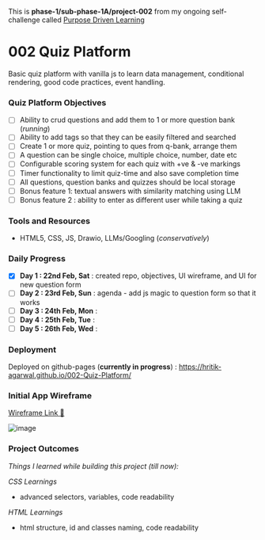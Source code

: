 This is **phase-1/sub-phase-1A/project-002** from my ongoing self-challenge called [Purpose Driven Learning](https://github.com/hritik-agarwal/purpose-driven-learning/blob/main/README.md)

# 002 Quiz Platform

Basic quiz platform with vanilla js to learn data management, conditional rendering, good code practices, event handling.

### Quiz Platform Objectives

* [ ] Ability to crud questions and add them to 1 or more question bank (_running_)
* [ ] Ability to add tags so that they can be easily filtered and searched
* [ ] Create 1 or more quiz, pointing to ques from q-bank, arrange them
* [ ] A question can be single choice, multiple choice, number, date etc
* [ ] Configurable scoring system for each quiz with +ve & -ve markings
* [ ] Timer functionality to limit quiz-time and also save completion time
* [ ] All questions, question banks and quizzes should be local storage
* [ ] Bonus feature 1: textual answers with similarity matching using LLM
* [ ] Bonus feature 2 : ability to enter as different user while taking a quiz

### Tools and Resources

- HTML5, CSS, JS, Drawio, LLMs/Googling (_conservatively_)

### Daily Progress

* [X] **Day 1 : 22nd Feb, Sat** : created repo, objectives, UI wireframe, and UI for new question form
* [ ] **Day 2 : 23rd Feb, Sun** : agenda - add js magic to question form so that it works
* [ ] **Day 3 : 24th Feb, Mon** :
* [ ] **Day 4 : 25th Feb, Tue** :
* [ ] **Day 5 : 26th Feb, Wed** :

### Deployment

Deployed on github-pages (**currently in progress**) : https://hritik-agarwal.github.io/002-Quiz-Platform/

### Initial App Wireframe

[Wireframe Link 🔗](https://viewer.diagrams.net/?tags=%7B%7D&lightbox=1&target=blank&highlight=0000ff&edit=_blank&layers=1&nav=1&title=002-quiz-platform.drawio&dark=0#R%3Cmxfile%3E%3Cdiagram%20name%3D%22Page-1%22%20id%3D%22DsKCn4apmS_QsH5NpR0J%22%3E7V1bc6O4Ev41rtp5cIo7%2BDFxkt2tmp0zu96pOXXeMMg2FQwewONkfv2RhMRNje0kILBnkgeDxE1fX9TdakkTfb59%2Fj1xd5u%2FYh%2BFE03xnyf6%2FUTTVMu08A8peWElmjLLS9ZJ4LOysmAR%2FECsUGGl%2B8BHae3CLI7DLNjVC704ipCX1crcJIkP9ctWcVh%2F685dI6Fg4bmhWPo18LNNXupodln%2BBwrWG%2F5m1WLt27r8YtaSdOP68aFSpD9M9HkSx1l%2BtH2eo5Cgx3HJ73tsqS0%2BLEFRds4NX1eLzeIP59Pq4DjeYvv5q6r8M9Xyp3x3wz1rMPvY7IUjcNgEGVrsXI%2BcHzCZJ%2FrdJtuG%2BEzFh6sgDOdxGCf0ah2pvolsXJ5mSfyEKjUzy9ZdC9ewV6IkQ8%2BtbVELhDBvoXiLsuQFX8JuMBimnKssdn4oSVSUbarkUWxW6jK%2BWBfPLqHDBwy9VyCpA0haIX7v3RIfrDPa8LxgFeNWVjG2vu1jXjFNqQzc4gtUc%2Fec38bq%2BYP%2B%2FvLn%2F3D959DNVnGy5c%2FF350%2Fuv46XFz5hAZ1k3gf%2BchnxHwdrVeOhzwPovXSMQ1TGZbWel%2BUNgRKzxPkZgiX%2Fb1HaRbEUacwY4FyfAOC2dGWutWTSM3OhNnoC2ZTgLlEV7lzo6f08lEumHQwlK1jzBz8%2BIGuAWV7aJRtAeWP8TogjEyeqyn4LN5n70O6Bx0wvBJwTtsnJUjKaZDcMFhH%2BNjDiKAE6NJM8s%2B64kp5%2FgfxrUX%2FcM0OJQFuNErI24Nozd6Y38BtR60bQmnK6U7RUgBCaWZflOIG%2B%2FFuUfnyp0BADEN2gkoErAAb5besYhv4PrkdJHedIQghF%2BxlahcyYp5hj2gy7RFVFZCvAE5NScvdEmSiZbqrGIZ%2B8L1pKy4TwHoErqsUVd7178sOHX%2Flyae940N4UbpzI9C8Xrre05pyx9TLBZhY2VniRimn%2Fx11JYu6kJBv6rvJ02%2FJevkbpiAmkcJ%2FPuS%2FpEYzzfykevDhA2i9PzzvQjdyKWb6Y4EXb2T%2B%2BW9s%2BxtgW6CQOM41KSXm1XCEvI3SA0pSAZnaXWcrkRCtsvepkC4UttbQGo4pag0T0BpFF9y92oB8%2FxMOakU0CNerpp4ze%2FUAZnqmGl7iPeYH5VvJaj5KvSTYsbMNSshlN%2Fiv1asd2EjSTaNuXapiB4DNAqDv7Y2S7bGHHih5n8Q7XH8fHwjBpuTp2NoJ0dTbxAGGHbdgH2ZBeRrtt0vci2P5pdbAIxXVSyGuIRJXd6QSVww39EjcW98njYgIJKjST5GoK3nVJj6Q%2BhUxyzRln9KfdfCduIkK7XZdqrwvhr6AayiZvmKco0f6zvcJhQr39lMWQ7kMQukKZGZLJZQYKumRUJ%2FQoSASPvjkbtFYSWU4p0mlmVJJJcZbjlioPVDvqPHbEqOX82XzfZrF20nuiOdK3eNuulvY3Us3RaQjoJq%2FYqxl1Ipr9QiglrV6Y%2Be3QTnPcWs2NXH9gLRvuc8y8vXkmd4GeU%2FL%2BDk%2F45YJOfY5BqTduYmiBNFun6VHGgz5asM1mAYUPUw6QrkVbS0xwVJmprkTInB3FURy%2Bru0z9%2FG1PKOqSWetrZxbN0CEEDXbEDX9Dbup84AXfOeEGV3EUkpoUcDcH%2Fg0GNvATBNDD2KQ0VXEHl07Dry2tCRR02MPHbL%2B6uVBg8w%2B9aS5JYMyOMg0j1CLUZrCuPwY5CKY0f98nYXIGunQbalcrPUMMoCuYm3Kain9BXxer1I9SFA5rkC1Btx28MoRXKMGABX4RyanoZP2Eu1s%2B%2Ft9LW6jNd2cSsvqEuMQJ43DxiMRT8qZk2GTCAUqapSFaTUCEihIDmrpj1qyQ7opTf7M0DnGY5UnSeGQSpif18deOm0h0FWSw9jz5ZKR9KhOw20gVQVXW4PI%2BaqPPgBkNSzibfLfSqFJ%2B1mPwwMOxpSVQjkLb9ShVhqrjl0jf%2FCCuS%2FZ2sKmRQxRkYRXfTh1JtBIdJHB5HoewkAoci%2FJdMNiP0QumkaeHVcIPMA%2BcLcgwZG%2BBXxPvHQGWonc5M1yo5cmAfFRdQrqEIJCLwsQaGbBd%2FrHwxBzd7wOQ6oPHO%2BV%2BtENZUGtfKGsrtKgokPslq6Wf6gHAjhQZTyRbPfwQyil%2FgP8oMEeSRSzBMYaGB1v2NB5W9taeGEAz66SxS%2B1RJNUBr8cJf0eYSxdqTZFAjzbmLeHxNINmOG3TwpOsYqEx4Rh1bxVW4MS3VqNOLTTN7KQ%2FySeLVKUT9UFd3DqzWVTCBmLtdU0sUx79GZSqY2dK%2FTgbd1VabS8BQR%2FSltXKbS8BCJTtD16lFbBFuyHhW9qfHpUSDDSipL8pf90qOjoYjocuoj06ODQyR2%2FjT02cBo9EFss%2BH2WWC2gExgodSw1q5IarpGB3A3x90sYMwATs5w%2BgLc%2FElyBCCo4SHO%2FqDWBKiLObwXmyRgNlAWbS6pSQLmrySBvpIELOdcCeqNuO1JAvBA9HgnGRLBn5xIYOg3v4C%2BX5P4rl8JDCPT3Wpdd9uWqLtnUnU3FFG7GtuvmX8AGSSgE9OjQXLVxrZpjQ9waL2MXJsEXJHwVRkev%2FDhqVx%2FFkonuFyV0wzRWdDKL1JTpM32hIcC5%2F8kPp1HyfqxSr7TNdDEauoliCa6TJpYUm14NvP9W07ciE7kG3Mem9Gglw2tUQXRqzez3BLN8up8yMENu9oKGiM3QpmO%2BTeozSd9m52Z5LQfWufrDX4F9IvUEIEldUY3nbH%2FWLBg5q7LNJRxKhhzptYIBi2goRozmQpGcmIzoxVPC0ovqTcABj0l9waiRZXrXUV9H1qDDCqbs9lNw01WtRsRY0fhhfXl3HoC2YY8N6zoRYQljtJZDeveBhQHT0CQoult0d2aDoyR3Ui9gzCSOpJpAw4Q1ppEcQ4Ik2mdJ3Ya1A0VF3a%2F3KWYq8B027HAyQXpNmsEus0B3L9RciQIlmyOhBNjJzTcfnEcaTWGnJyWvlYmNwI97Qi40T4HKNm82B7dPD2mcnFhM8Nu6AMHmFAoNXfG6WDy1muXomNhsyzYogvykhzVBsRFrp%2FEveyfN%2B%2FRHJkpPNMEirQNxnTYs8rZkUXnyUdcAqAoP7QwU3%2F8D0X5R%2BfCAquHS3VhZ6J9NzoXFsBIrtx2ENC9Lk06OEWggO3YZNsZOjw1E12Lsck2hJFcTmr3KX5O2R6cIir30a8za6iZ9ToDVvEDU%2FR1tS%2FEDVEG5uWasMQLq1mneT75FSyneEYCPxQK6pHzRQdBCHAAm%2BqcEe4YvwMhxjt0aGedMg4liSSiF%2FE5dMl3u4WzdgWywHcZOKKUZMuC6JhU8mwAH3n0Eb1mPvQMiufJZW6pmSqVvAcqNX4S7%2Fz4EI04rqc5%2Bk2TaEPH9VRF7K4XmZu0CsYF7NfILbwjINuA59QjxmKoe%2BGRFdIp4wudMjHNHml5c6X4tpXjK1218mqZI2PqVNQqBy0bEdjzVtlqfpvw%2BXmSoPKRbKDF9uISm66Q4SqyEME1DLqYjnbjOJNTWlpTjBtNqqYG9vjrVM7n9A%2BS8weL%2FJ%2F0lvjsWrMvxYvdQsAxNSwwdaA3V0kFdk1rW%2BBEgWbsv2uMfNj5RUqTIICRaCgQOfqjBrAXd22DkxVGQiv2pFJSaoJ0vvzMyOgCLTwL0aW%2FrQWBTa1%2BJyvi3bneE%2B8pztwnxW1OiC3mxdI%2Bi0A%2BXbnbIHzJb9nGUZzmlCvq0%2BAH67mV3XNeTrqiKet9bulnEAuqrCJEn25jn90XxYwLgC5WMylhcP3mL3xDSAoeaGkS4yuLM46dSdHDJffkmAiHScAyyU7QJ65Vi2s5g7zpMVr5mJxCRQ0zJE1uSvLLcioVl3FpIQXkm2oSQwopWqScSk15WSk5%2FFncxCS1VTkp6pmhSeorn51LzDnAFFUFJqUMmUSKiiuNKjAvZTk1R3l5LlRFHTFLeRWTrRLmkiZExorydeX9TYrR04Js1cI6M7HrBK7rYdueNm3XrtXa9GAf2g7af1murwBsDLfYL7fQOlzvgP1u9qDcgrB36YnpvE84Bq8m198FdnOjncknuklXl86ui5wVmINoeQ5arjoKdGpW07QdAQ%2BLMQUhzHl5YYU6L%2BvQPCMogc54PcwTpp%2FLuopm1h%2F%2BDw%3D%3D%3C%2Fdiagram%3E%3C%2Fmxfile%3E)

![image](https://github.com/user-attachments/assets/456f3bd0-9976-43ff-9dbe-41d3c58111e1)

### Project Outcomes

_Things I learned while building this project (till now):_

*CSS Learnings*

- advanced selectors, variables, code readability

*HTML Learnings*

- html structure, id and classes naming, code readability
